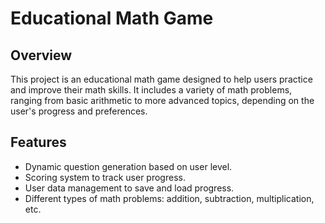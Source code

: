 # Educational Math Game

## Overview

This project is an educational math game designed to help users practice and improve their math skills. It includes a variety of math problems, ranging from basic arithmetic to more advanced topics, depending on the user's progress and preferences.

## Features

- Dynamic question generation based on user level.
- Scoring system to track user progress.
- User data management to save and load progress.
- Different types of math problems: addition, subtraction, multiplication, etc.
